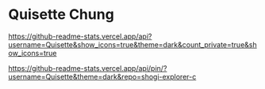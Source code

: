 # Quisette Chung

https://github-readme-stats.vercel.app/api?username=Quisette&show_icons=true&theme=dark&count_private=true&show_icons=true

https://github-readme-stats.vercel.app/api/pin/?username=Quisette&theme=dark&repo=shogi-explorer-c
